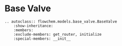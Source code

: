 # Base Valve

```{eval-rst}
.. autoclass:: flowchem.models.base_valve.BaseValve
    :show-inheritance:
    :members:
    :exclude-members: get_router, initialize
    :special-members: __init__
```
